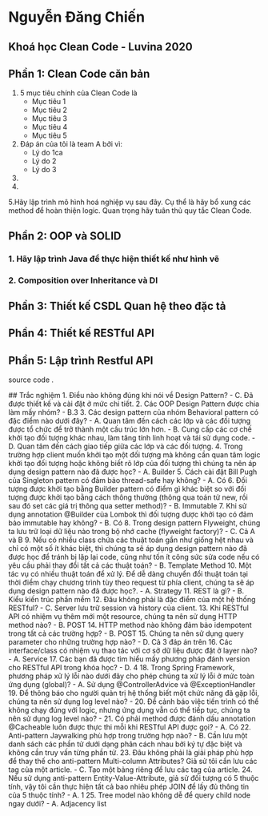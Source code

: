# Nguyễn Đăng Chiến
## Khoá học Clean Code - Luvina 2020


## Phần 1: Clean Code căn bản
1. 5 mục tiêu chính của Clean Code là
   - Mục tiêu 1
   - Mục tiêu 2
   - Mục tiêu 3
   - Mục tiêu 4
   - Mục tiêu 5
2. Đáp án của tôi là team A bởi vì:
   - Lý do 1ca
   - Lý do 2
   - Lý do 3
3.
4.
5.Hãy lập trình mô hình hoá nghiệp vụ sau đây. Cụ thể là hãy bổ xung các method để hoàn thiện logic. Quan trọng hãy tuân thủ quy tắc Clean Code.
<a href="https://github.com/ChienND1997/CleanCode/tree/feature/dev/Phan1/post-management"></a>
## Phần 2: OOP và SOLID
### 1. Hãy lập trình Java để thực hiện thiết kế như hình vẽ
<a href="https://github.com/ChienND1997/CleanCode/tree/feature/dev/Phan1/post-management"></a>

### 2. Composition over Inheritance và DI
<a href="https://github.com/ChienND1997/CleanCode/tree/feature/dev/Phan2/GraphicEditor"></a>

## Phần 3: Thiết kế CSDL Quan hệ theo đặc tả
<a href="https://github.com/ChienND1997/CleanCode/tree/feature/dev/Phan3"></a>
## Phần 4: Thiết kế RESTful API

## Phần 5: Lập trình Restful API
<p>source code <a href="https://github.com/ChienND1997/CleanCode/tree/feature/dev/Phan5/spring-trategy-pattern"></a>.</p>
## Trắc nghiệm
1. Điều nào không đúng khi nói về Design Pattern?
    - C. Đã được thiết kế và cài đặt ở mức chi tiết.
2. Các OOP Design Pattern được chia làm mấy nhóm?
   - B.3
3. Các design pattern của nhóm Behavioral pattern có đặc điểm nào dưới đây?
   - A. Quan tâm đến cách các lớp và các đối tượng được tổ chức để trở thành một cấu trúc lớn hơn.
   - B. Cung cấp các cơ chế khởi tạo đối tượng khác nhau, làm tăng tính linh hoạt và tái sử dụng code.
   - D. Quan tâm đến cách giao tiếp giữa các lớp và các đối tượng.
4. Trong trường hợp client muốn khởi tạo một đối tượng mà không cần quan tâm logic khởi tạo đối tượng hoặc không biết rõ lớp của đối tượng thì chúng ta nên áp dụng design pattern nào đã được học?
   - A. Builder
5. Cách cài đặt Bill Pugh của Singleton pattern có đảm bảo thread-safe hay không?
   - A. Có
6. Đối tượng được khởi tạo bằng Builder pattern có điểm gì khác biệt so với đối tượng được khởi tạo bằng cách thông thường (thông qua toán tử new, rồi sau đó set các giá trị thông qua setter method)?
   - B. Immutable
7. Khi sử dụng annotation @Builder của Lombok thì đối tượng được khởi tạo có đảm bảo immutable hay không?
   - B. Có
8. Trong design pattern Flyweight, chúng ta lưu trữ loại dữ liệu nào trong bộ nhớ cache (flyweight factory)?
   - C. Cả A và B
9. Nếu có nhiều class chứa các thuật toán gần như giống hệt nhau và chỉ có một số ít khác biệt, thì chúng ta sẽ áp dụng design pattern nào đã được học để tránh bị lặp lại code, cũng như tốn ít công sức sửa code nếu có yêu cầu phải thay đổi tất cả các thuật toán?
   - B. Template Method
10. Một tác vụ có nhiều thuật toán để xử lý. Để dễ dàng chuyển đổi thuật toán tại thời điểm chạy chương trình tùy theo request từ phía client, chúng ta sẽ áp dụng design pattern nào đã được học?.
   - A. Strategy
11. REST là gì?
   - B. Kiểu kiến trúc phần mềm
12. Đâu không phải là đặc điểm của một hệ thống RESTful?
   - C. Server lưu trữ session và history của client.
13. Khi RESTful API có nhiệm vụ thêm mới một resource, chúng ta nên sử dụng HTTP method nào?
   - B. POST
14. HTTP method nào không đảm bảo idempotent trong tất cả các trường hợp?
   - B. POST
15. Chúng ta nên sử dụng query parameter cho những trường hợp nào?
   - D. Cả 3 đáp án trên
16. Các interface/class có nhiệm vụ thao tác với cơ sở dữ liệu được đặt ở layer nào?
   - A. Service
17. Các bạn đã được tìm hiểu mấy phương pháp đánh version cho RESTful API trong khóa học?
   - D. 4
18. Trong Spring Framework, phương pháp xử lý lỗi nào dưới đây cho phép chúng ta xử lý lỗi ở mức toàn ứng dụng (global)?
   - A. Sử dụng @ControllerAdvice và @ExceptionHandler
19. Để thông báo cho người quản trị hệ thống biết một chức năng đã gặp lỗi, chúng ta nên sử dụng log level nào?
   - 
20. Để cảnh báo việc tiến trình có thể không chạy đúng với logic, nhưng ứng dụng vẫn có thể tiếp tục, chúng ta nên sử dụng log level nào?
   - 
21. Có phải method được đánh dấu annotation @Cacheable luôn được thực thi mỗi khi RESTful API được gọi?
   - A. Có
22. Anti-pattern Jaywalking phù hợp trong trường hợp nào?
   - B. Cần lưu một danh sách các phần tử dưới dạng phân cách nhau bởi ký tự đặc biệt và không cần truy vấn từng phần tử.
23. Đâu không phải là giải pháp phù hợp để thay thế cho anti-pattern Multi-column Attributes? Giả sử tôi cần lưu các tag của một article.
   - C. Tạo một bảng riêng để lưu các tag của article.
24. Nếu sử dụng anti-pattern Entity-Value-Attribute, giả sử đối tượng có 5 thuộc tính, vậy tôi cần thực hiện tất cả bao nhiêu phép JOIN để lấy đủ thông tin của 5 thuộc tính?
   - A. 1
25. Tree model nào không dễ để query child node ngay dưới?
   - A. Adjacency list
